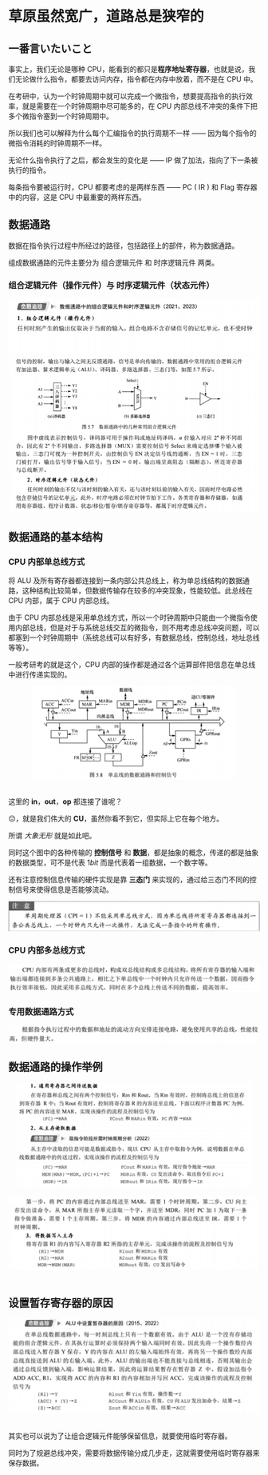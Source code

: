 # 草原虽然宽广，道路总是狭窄的

## 一番言いたいこと

事实上，我们无论是哪种 CPU，能看到的都只是**程序地址寄存器**，也就是说，我们无论做什么指令，都要去访问内存，指令都在内存中放着，而不是在 CPU 中。

在考研中，认为一个时钟周期中就可以完成一个微指令，想要提高指令的执行效率，就是需要在一个时钟周期中尽可能多的，在 CPU 内部总线不冲突的条件下把多个微指令塞到一个时钟周期中。

所以我们也可以解释为什么每个汇编指令的执行周期不一样 —— 因为每个指令的微指令消耗的时钟周期不一样。

无论什么指令执行了之后，都会发生的变化是 —— IP 做了加法，指向了下一条被执行的指令。

每条指令要被运行时，CPU 都要考虑的是两样东西 —— PC ( IR ) 和 Flag 寄存器 中的内容，这是 CPU 中最重要的两样东西。

## 数据通路

数据在指令执行过程中所经过的路径，包括路径上的部件，称为数据通路。

组成数据通路的元件主要分为 组合逻辑元件 和 时序逻辑元件 两类。

### 组合逻辑元件（操作元件）与 时序逻辑元件（状态元件）

<div align="center">
  <img src="./media_11/14.png" alt="14" style="zoom:100%;"/>
</div>
<div align="center">
  <img src="./media_11/15.png" alt="14" style="zoom:100%;"/>
</div>

## 数据通路的基本结构

### CPU 内部单总线方式

将 ALU 及所有寄存器都连接到一条内部公共总线上，称为单总线结构的数据通路，这种结构比较简单，但数据传输存在较多的冲突现象，性能较低。此总线在 CPU 内部，属于 CPU 内部总线。

由于 CPU 内部总线是采用单总线方式，所以一个时钟周期中只能由一个微指令使用内部总线，但是对于与系统总线交互的微指令，则不用考虑总线冲突问题，可以都塞到一个时钟周期中（系统总线可以有好多，有数据总线，控制总线，地址总线 等等）。

一般考研考的就是这个，CPU 内部的操作都是通过各个运算部件把信息在单总线中进行传递实现的。

<div align="center">
  <img src="./media_11/16.png" alt="16" style="zoom:40%;"/>
</div>

<br/>

这里的 **in**，**out**，**op** 都连接了谁呢？

😔，就是我们伟大的 **CU**，虽然你看不到它，但实际上它在每个地方。

所谓 _大象无形_ 就是如此吧。

同时这个图中的各种传输的 **控制信号** 和 **数据**，都是抽象的概念，传递的都是抽象的数据类型，可不是代表 $1 bit$ 而是代表着一组数据，一个数字等。

还有注意控制信息传输的硬件实现是靠 **三态门** 来实现的，通过给三态门不同的控制信号来使得信息是否能够流动。

<div align="center">
  <img src="./media_11/17.png" alt="17" style="zoom:60%;"/>
</div>

### CPU 内部多总线方式

<div align="center">
  <img src="./media_11/18.png" alt="11/18" style="zoom:60%;"/>
</div>

### 专用数据通路方式

<div align="center">
  <img src="./media_11/19.png" alt="11/19" style="zoom:60%;"/>
</div>

## 数据通路的操作举例

<div align="center">
  <img src="./media_11/21.png" alt="11/21" style="zoom:46%;"/>
</div>

<br/>

<div align="center">
  <img src="./media_11/22.png" alt="11/22" style="zoom:50%;"/>
</div>

<br/>

## 设置暂存寄存器的原因

<div align="center">
  <img src="./media_11/23.png" alt="11/23" style="zoom:50%;"/>
</div>

<br/>

其实也可以说为了让组合逻辑元件能够保留信息，就要使用临时寄存器。

同时为了规避总线冲突，需要将数据传输分成几步走，这就需要使用临时寄存器来保存数据。
